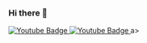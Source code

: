 ### Hi there 👋

  <a href="https://www.youtube.com/channel/UCCQhN-97srxS5mCWlAnRsdw">
    <img src="https://img.shields.io/badge/YouTube-red?style=for-the-badge&logo=youtube&logoColor=white" alt="Youtube Badge"/>
  </a>
  <a href="https://steamcommunity.com/id/Tqlted/">
    <img src="https://img.shields.io/badge/Steam-black?style=for-the-badge&logo=steam&logoColor=white" alt="Youtube Badge"/>
  </a>a>
